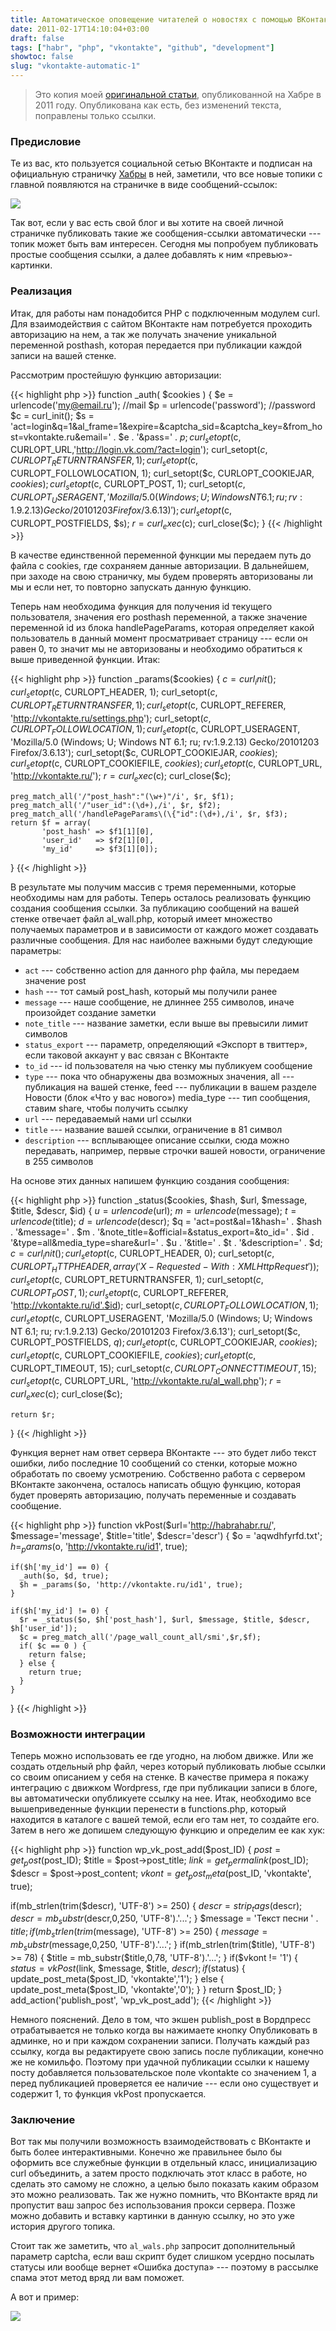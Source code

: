 ```yaml
---
title: Автоматическое оповещение читателей о новостях с помощью ВКонтакте
date: 2011-02-17T14:10:04+03:00
draft: false
tags: ["habr", "php", "vkontakte", "github", "development"]
showtoc: false
slug: "vkontakte-automatic-1"
---
```


>Это копия моей [оригинальной статьи](https://habr.com/ru/post/113968/), опубликованной на Хабре в 2011 году. Опубликована как есть, без изменений текста, поправлены только ссылки.

### Предисловие

Те из вас, кто пользуется социальной сетью ВКонтакте и подписан на официальную страничку [Хабры](http://vkontakte.ru/habr "Хабр") в ней, заметили, что все новые топики с главной появляются на страничке в виде сообщений-ссылок:

![](/img/posts/vk_integration_0.png)

Так вот, если у вас есть свой блог и вы хотите на своей личной страничке публиковать такие же сообщения-ссылки автоматически --- топик может быть вам интересен. Сегодня мы попробуем публиковать простые сообщения ссылки, а далее добавлять к ним «превью»-картинки.

### Реализация

Итак, для работы нам понадобится PHP с подключенным модулем curl. Для взаимодействия с сайтом ВКонтакте нам потребуется проходить авторизацию на нем, а так же получать значение уникальной переменной posthash, которая передается при публикации каждой записи на вашей стенке.

Рассмотрим простейшую функцию авторизации:

{{< highlight php >}}
function _auth( $cookies ) {
    $e = urlencode('my@email.ru'); //mail
    $p = urlencode('password');    //password
    $c = curl_init();
    $s = 'act=login&q=1&al_frame=1&expire=&captcha_sid=&captcha_key=&from_host=vkontakte.ru&email=' . $e . '&pass=' . $p;
    curl_setopt($c, CURLOPT_URL,'http://login.vk.com/?act=login');
    curl_setopt($c, CURLOPT_RETURNTRANSFER, 1);
    curl_setopt($c, CURLOPT_FOLLOWLOCATION, 1);
    curl_setopt($c, CURLOPT_COOKIEJAR, $cookies);
    curl_setopt($c, CURLOPT_POST, 1);
    curl_setopt($c, CURLOPT_USERAGENT, 'Mozilla/5.0 (Windows; U; Windows NT 6.1; ru; rv:1.9.2.13) Gecko/20101203 Firefox/3.6.13)');
    curl_setopt($c, CURLOPT_POSTFIELDS, $s);
    $r = curl_exec($c);
    curl_close($c);
  }
{{< /highlight >}}

В качестве единственной переменной функции мы передаем путь до файла с cookies, где сохраняем данные авторизации. В дальнейшем, при заходе на свою страничку, мы будем проверять авторизованы ли мы и если нет, то повторно запускать данную функцию.

Теперь нам необходима функция для получения id текущего пользователя, значения его posthash переменной, а также значение переменной id из блока handlePageParams, которая определяет какой пользователь в данный момент просматривает страницу --- если он равен 0, то значит мы не авторизованы и необходимо обратиться к выше приведенной функции. Итак:

{{< highlight php >}}
function _params($cookies) {
    $c = curl_init();
    curl_setopt($c, CURLOPT_HEADER, 1);
    curl_setopt($c, CURLOPT_RETURNTRANSFER, 1);
    curl_setopt($c, CURLOPT_REFERER, 'http://vkontakte.ru/settings.php');
    curl_setopt($c, CURLOPT_FOLLOWLOCATION, 1);
    curl_setopt($c, CURLOPT_USERAGENT, 'Mozilla/5.0 (Windows; U; Windows NT 6.1; ru; rv:1.9.2.13) Gecko/20101203 Firefox/3.6.13');
    curl_setopt($c, CURLOPT_COOKIEJAR, $cookies);
    curl_setopt($c, CURLOPT_COOKIEFILE, $cookies);
    curl_setopt($c, CURLOPT_URL, 'http://vkontakte.ru/');
    $r = curl_exec($c);
    curl_close($c);

    preg_match_all('/"post_hash":"(\w+)"/i', $r, $f1);
    preg_match_all('/"user_id":(\d+),/i', $r, $f2);
    preg_match_all('/handlePageParams\(\{"id":(\d+),/i', $r, $f3);
    return $f = array(
           'post_hash' => $f1[1][0],
           'user_id'   => $f2[1][0],
           'my_id'     => $f3[1][0]);
  }
{{< /highlight >}}

В результате мы получим массив с тремя переменными, которые необходимы нам для работы. Теперь осталось реализовать функцию создания сообщения ссылки. За публикацию сообщений на вашей стенке отвечает файл al_wall.php, который имеет множество получаемых параметров и в зависимости от каждого может создавать различные сообщения. Для нас наиболее важными будут следующие параметры:

-   `act` --- собственно action для данного php файла, мы передаем значение post
-   `hash` --- тот самый post_hash, который мы получили ранее
-   `message` --- наше сообщение, не длиннее 255 символов, иначе произойдет создание заметки
-   `note_title` --- название заметки, если выше вы превысили лимит символов
-   `status_export` --- параметр, определяющий «Экспорт в твиттер», если таковой аккаунт у вас связан с ВКонтакте
-   `to_id` --- id пользователя на чью стенку мы публикуем сообщение
-   `type` --- пока что обнаружены два возможных значения, all --- публикация на вашей стенке, feed --- публикации в вашем разделе Новости (блок «Что у вас нового») media_type --- тип сообщения, ставим share, чтобы получить ссылку
-   `url` --- передаваемый нами url ссылки
-   `title` --- название вашей ссылки, ограничение в 81 символ
-   `description` --- всплывающее описание ссылки, сюда можно передавать, например, первые строчки вашей новости, ограничение в 255 символов

На основе этих данных напишем функцию создания сообщения:

{{< highlight php >}}
function _status($cookies, $hash, $url, $message, $title, $descr, $id) {
    $u = urlencode($url);
    $m = urlencode($message);
    $t = urlencode($title);
    $d = urlencode($descr);
    $q = 'act=post&al=1&hash=' . $hash . '&message=' . $m . '&note_title=&official=&status_export=&to_id=' . $id . '&type=all&media_type=share&url=' . $u . '&title=' . $t . '&description=' . $d;
    $c = curl_init();
    curl_setopt($c, CURLOPT_HEADER, 0);
    curl_setopt($c, CURLOPT_HTTPHEADER, array('X-Requested-With: XMLHttpRequest'));
    curl_setopt($c, CURLOPT_RETURNTRANSFER, 1);
    curl_setopt($c, CURLOPT_POST, 1);
    curl_setopt($c, CURLOPT_REFERER, 'http://vkontakte.ru/id'.$id);
    curl_setopt($c, CURLOPT_FOLLOWLOCATION, 1);
    curl_setopt($c, CURLOPT_USERAGENT, 'Mozilla/5.0 (Windows; U; Windows NT 6.1; ru; rv:1.9.2.13) Gecko/20101203 Firefox/3.6.13');
    curl_setopt($c, CURLOPT_POSTFIELDS, $q);
    curl_setopt($c, CURLOPT_COOKIEJAR,  $cookies);
    curl_setopt($c, CURLOPT_COOKIEFILE, $cookies);
    curl_setopt($c, CURLOPT_TIMEOUT, 15);
    curl_setopt($c, CURLOPT_CONNECTTIMEOUT, 15);
    curl_setopt($c, CURLOPT_URL, 'http://vkontakte.ru/al_wall.php');
    $r = curl_exec($c);
    curl_close($c);

    return $r;
}
{{< /highlight >}}

Функция вернет нам ответ сервера ВКонтакте --- это будет либо текст ошибки, либо последние 10 сообщений со стенки, которые можно обработать по своему усмотрению. Собственно работа с сервером ВКонтакте закончена, осталось написать общую функцию, которая будет проверять авторизацию, получать переменные и создавать сообщение.

{{< highlight php >}}
function vkPost($url='http://habrahabr.ru/', $message='message', $title='title', $descr='descr')  {
    $o = 'aqwdhfyrfd.txt';
    $h = _params($o, 'http://vkontakte.ru/id1', true);

    if($h['my_id'] == 0) {
      _auth($o, $d, true);
      $h = _params($o, 'http://vkontakte.ru/id1', true);
    }

    if($h['my_id'] != 0) {
      $r = _status($o, $h['post_hash'], $url, $message, $title, $descr, $h['user_id']);
      $c = preg_match_all('/page_wall_count_all/smi',$r,$f);
      if( $c == 0 ) {
        return false;
      } else {
        return true;
      }
    }
}
{{< /highlight >}}


### Возможности интеграции

Теперь можно использовать ее где угодно, на любом движке. Или же создать отдельный php файл, через который публиковать любые ссылки со своим описанием у себя на стенке. В качестве примера я покажу интеграцию с движком Wordpress, где при публикации записи в блоге, вы автоматически опубликуете ссылку на нее. Итак, необходимо все вышеприведенные функции перенести в functions.php, который находится в каталоге с вашей темой, если его там нет, то создайте его. Затем в него же допишем следующую функцию и определим ее как хук:

{{< highlight php >}}
function wp_vk_post_add($post_ID) {
        $post  = get_post($post_ID);
        $title = $post->post_title;
        $link  = get_permalink($post_ID);
        $descr = $post->post_content;
  $vkont = get_post_meta($post_ID, 'vkontakte', true);

  if(mb_strlen(trim($descr), 'UTF-8') >= 250) {
          $descr = strip_tags($descr);
    $descr = mb_substr($descr,0,250, 'UTF-8').'...';
  }
  $message = 'Текст песни ' . $title;
  if(mb_strlen(trim($message), 'UTF-8') >= 250) {
    $message = mb_substr($message,0,250, 'UTF-8').'...';
  }
  if(mb_strlen(trim($title), 'UTF-8') >= 78) {
    $title = mb_substr($title,0,78, 'UTF-8').'...';
  }
  if($vkont != '1') {
          $status = vkPost($link, $message, $title, $descr);
    if($status) {
      update_post_meta($post_ID, 'vkontakte','1');
    } else {
      update_post_meta($post_ID, 'vkontakte','0');
    }
  }
        return $post_ID;
}
add_action('publish_post', 'wp_vk_post_add');
{{< /highlight >}}

Немного пояснений. Дело в том, что экшен publish_post в Вордпресс отрабатывается не только когда вы нажимаете кнопку Опубликовать в админке, но и при каждом сохранении записи. Получать каждый раз ссылку, когда вы редактируете свою запись после публикации, конечно же не комильфо. Поэтому при удачной публикации ссылки к нашему посту добавляется пользовательское поле vkontakte со значением 1, а перед публикацией проверяется ее наличие --- если оно существует и содержит 1, то функция vkPost пропускается.

### Заключение

Вот так мы получили возможность взаимодействовать с ВКонтакте и быть более интерактивными. Конечно же правильнее было бы оформить все служебные функции в отдельный класс, инициализацию curl объединить, а затем просто подключать этот класс в работе, но сделать это самому не сложно, а целью было показать каким образом это можно реализовать. Так же нужно помнить, что ВКонтакте вряд ли пропустит ваш запрос без использования прокси сервера. Позже можно добавить и вставку картинки в данную ссылку, но это уже история другого топика.

Стоит так же заметить, что `al_wals.php` запросит дополнительный параметр captcha, если ваш скрипт будет слишком усердно посылать статусы или вообще вернет «Ошибка доступа» --- поэтому в рассылке спама этот метод вряд ли вам поможет.

А вот и пример:

![](/img/posts/vk_integration_1.png)